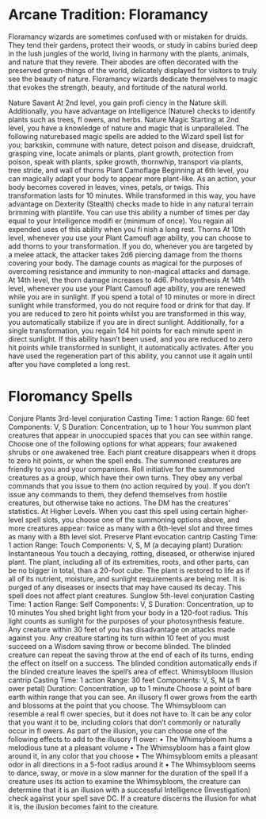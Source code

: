# Arcane Tradition: Floramancy
Floramancy wizards are sometimes confused with or
mistaken for druids. They tend their gardens, protect
their woods, or study in cabins buried deep in the lush
jungles of the world, living in harmony with the plants,
animals, and nature that they revere. Their abodes
are often decorated with the preserved green-things
of the world, delicately displayed for visitors to truly
see the beauty of nature. Floramancy wizards dedicate
themselves to magic that evokes the strength, beauty,
and fortitude of the natural world.

Nature Savant
At 2nd level, you gain profi ciency in the Nature skill.
Additionally, you have advantage on Intelligence
(Nature) checks to identify plants such as trees, fl owers,
and herbs.
Nature Magic
Starting at 2nd level, you have a knowledge of nature
and magic that is unparalleled. The following naturebased
magic spells are added to the Wizard spell list for
you;
barkskin, commune with nature, detect poison and disease,
druidcraft, grasping vine, locate animals or plants, plant
growth, protection from poison, speak with plants, spike
growth, thornwhip, transport via plants, tree stride, and wall
of thorns
Plant Camoflage
Beginning at 6th level, you can magically adapt your
body to appear more plant-like. As an action, your body
becomes covered in leaves, vines, petals, or twigs. This
transformation lasts for 10 minutes. While transformed
in this way, you have advantage on Dexterity (Stealth)
checks made to hide in any natural terrain brimming
with plantlife. You can use this ability a number of
times per day equal to your Intelligence modifi er
(minimum of once). You regain all expended uses of this
ability when you fi nish a long rest.
Thorns
At 10th level, whenever you use your Plant Camoufl age
ability, you can choose to add thorns to your
transformation. If you do, whenever you are targeted by
a melee attack, the attacker takes 2d6 piercing damage
from the thorns covering your body. The damage counts
as magical for the purposes of overcoming resistance
and immunity to non-magical attacks and damage. At
14th level, the thorn damage increases to 4d6.
Photosynthesis
At 14th level, whenever you use your Plant Camoufl age
ability, you are renewed while you are in sunlight.
If you spend a total of 10 minutes or more in direct
sunlight while transformed, you do not require food
or drink for that day. If you are reduced to zero hit
points whilst you are transformed in this way, you
automatically stabilize if you are in direct sunlight.
Additionally, for a single transformation, you regain
1d4 hit points for each minute spent in direct sunlight.
If this ability hasn’t been used, and you are reduced
to zero hit points while transformed in sunlight, it
automatically activates. After you have used the
regeneration part of this ability, you cannot use it again
until after you have completed a long rest.

# Floromancy Spells
Conjure Plants
3rd-level conjuration
Casting Time: 1 action
Range: 60 feet
Components: V, S
Duration: Concentration, up to 1 hour
You summon plant creatures that appear in unoccupied
spaces that you can see within range. Choose one of
the following options for what appears; four awakened
shrubs or one awakened tree.
Each plant creature disappears when it drops to zero
hit points, or when the spell ends.
The summoned creatures are friendly to you and your
companions. Roll initiative for the summoned creatures
as a group, which have their own turns. They obey any
verbal commands that you issue to them (no action
required by you). If you don’t issue any commands to
them, they defend themselves from hostile creatures,
but otherwise take no actions.
The DM has the creatures’ statistics.
At Higher Levels. When you cast this spell using
certain higher-level spell slots, you choose one of the
summoning options above, and more creatures appear:
twice as many with a 6th-level slot and three times as
many with a 8th level slot.
Preserve Plant
evocation cantrip
Casting Time: 1 action
Range: Touch
Components: V, S, M (a decaying plant)
Duration: Instantaneous
You touch a decaying, rotting, diseased, or otherwise
injured plant. The plant, including all of its extremities,
roots, and other parts, can be no bigger in total, than a
20-foot cube. The plant is restored to life as if all of its
nutrient, moisture, and sunlight requirements are being
met. It is purged of any diseases or insects that may
have caused its decay. This spell does not affect plant
creatures.
Sunglow
5th-level conjuration
Casting Time: 1 action
Range: Self
Components: V, S
Duration: Concentration, up to 10 minutes
You shed bright light from your body in a 120-foot
radius. This light counts as sunlight for the purposes of
your photosynthesis feature. Any creature within 30 feet
of you has disadvantage on attacks made against you.
Any creature starting its turn within 10 feet of you must
succeed on a Wisdom saving throw or become blinded.
The blinded creature can repeat the saving throw at the
end of each of its turns, ending the effect on itself on a
success. The blinded condition automatically ends if the
blinded creature leaves the spell’s area of effect.
Whimsybloom
Illusion cantrip
Casting Time: 1 action
Range: 30 feet
Components: V, S, M (a fl ower petal)
Duration: Concentration, up to 1 minute
Choose a point of bare earth within range that you
can see. An illusory fl ower grows from the earth
and blossoms at the point that you choose. The
Whimsybloom can resemble a real fl ower species, but it
does not have to. It can be any color that you want it to
be, including colors that don’t commonly or naturally
occur in fl owers. As part of the illusion, you can choose
one of the following effects to add to the illusory fl ower:
• The Whimsybloom hums a melodious tune at a
pleasant volume
• The Whimsybloom has a faint glow around it, in
any color that you choose
• The Whimsybloom emits a pleasant odor in all
directions in a 5-foot radius around it
• The Whimsybloom seems to dance, sway, or move
in a slow manner for the duration of the spell
If a creature uses its action to examine the
Whimsybloom, the creature can determine that it is an
illusion with a successful Intelligence (Investigation)
check against your spell save DC. If a creature discerns
the illusion for what it is, the illusion becomes faint to
the creature.